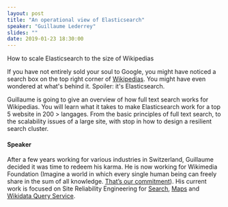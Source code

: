```yaml
---
layout: post
title: "An operational view of Elasticsearch"
speaker: "Guillaume Lederrey"
slides: ""
date: 2019-01-23 18:30:00
---
```


How to scale Elasticsearch to the size of Wikipedias

If you have not entirely sold your soul to Google, you might have noticed a search box on the top right corner of [Wikipedias](https://en.wikipedia.org/w/index.php?search=search&title=Special%3ASearch&go=Go&fulltext=1). You might have even wondered at what's behind it. Spoiler: it's Elasticsearch.

Guillaume is going to give an overview of how full text search works for Wikipedias. You will learn what it takes to make Elasticsearch work for a top 5 website in 200 > langages. From the basic principles of full text search, to the scalability issues of a large site, with stop in how to design a resilient search cluster.

#### Speaker

After a few years working for various industries in Switzerland, Guillaume decided it was time to redeem his karma. He is now working for Wikimedia Foundation (Imagine a world in which every single human being can freely share in the sum of all knowledge. [That’s our commitment](https://wikimediafoundation.org/about/vision/)). His current work is focused on Site Reliability Engineering for [Search](https://wikitech.wikimedia.org/wiki/Search), [Maps](https://wikitech.wikimedia.org/wiki/Maps) and [Wikidata Query Service](https://wikitech.wikimedia.org/wiki/Wikidata_query_service).